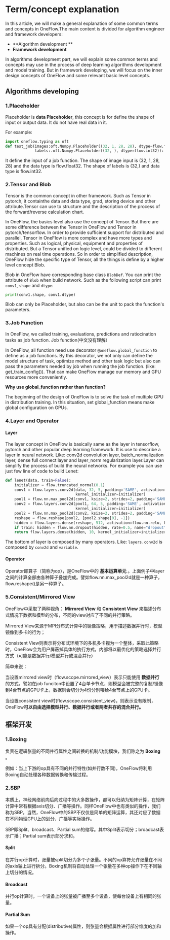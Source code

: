 # Term/concept explanation

In this article, we will make a general explanation of some common terms and concepts in OneFlow.The main content is divided for algorithm engineer and framework developers:

-  **Algorithm development **
-  **Framework development**

In algorithms development part, we will explain some common terms and concepts may use in the process of deep learning algorithms development and model training. But in framework developing, we will focus on the inner design concepts of OneFlow and some relevant basic level concepts.



## Algorithms developing

### 1.Placeholder

Placeholder is **data Placeholder**, this concept is for define the shape of input or output data. It do not have real data in it.

For example:

```python
import oneflow.typing as oft
def test_job(images:oft.Numpy.Placeholder((32, 1, 28, 28), dtype=flow.float32),
             labels:.oft.Numpy.Placeholder((32, ), dtype=flow.int32)):
```

It define the input of a job function. The shape of image input is (32, 1, 28, 28) and the data type is flow.float32. The shape of labels is (32,) and data type is flow.int32.



### 2.Tensor and Blob

Tensor is the common concept in other framework. Such as Tensor in pytorch, it containthe data and data type, grad, storing device and other attribute.Tensor can use to structure and the description of the process of the forward/reverse calculation chart.

In OneFlow, the basics level also use the concept of Tensor. But there are some difference between the Tensor in OneFlow and Tensor in pytorch/tensorflow. In order to provide sufficient support for distributed and parallel, Tensor in OneFlow is more complex and have more types and properties. Such as logical, physical, equipment and properties of distributed. But a Tensor unified on logic level, could be divided to different machines on real time operations. So in order to simplified description, OneFlow hide the specific type of Tensor, all the things is define by a higher level concept Blob.



Blob in OneFlow have corresponding base class  `BlobDef`. You can print the attribute of  `Blob` when build network. Such as the following script can print  `conv1`, `shape` and `dtype`:

```python
print(conv1.shape, conv1.dtype)
```

Blob can only be Placeholder, but also can be the unit to pack the function's parameters.



### 3.Job Function

In OneFlow, we called training, evaluations, predictions and ratiocination tasks as job function. Job function(中文没有理解）

In OneFlow, all function need use decorator `@oneflow.global_function` to define as a job functions. By this decorator, we not only can define the model structure of task, optimize method and other task logic but also can pass the parameters needed by job when running the job function. (like: get_train_config()). That can make OneFlow manage our memory and GPU resources more conveniently.



 **Why use global_function rather than function?**

The beginning of the design of OneFlow is to solve the task of multiple GPU in distribution training. In this situation, set global_function means make global configuration on GPUs.



### 4.Layer and Operator

#### Layer

The layer concept in OneFlow is basically same as the layer in tensorflow, pytorch and other popular deep learning framework. It is use to describe a layer in neural network. Like: conv2d convolution layer, batch_normalization layer, dense full connect layer and layer_norm regularization layer.Layer can simplify the process of build the neural networks. For example you can use just few line of code to build Lenet:

```python
def lenet(data, train=False):
    initializer = flow.truncated_normal(0.1)
    conv1 = flow.layers.conv2d(data, 32, 5, padding='SAME', activation=flow.nn.relu, name='conv1',
                               kernel_initializer=initializer)
    pool1 = flow.nn.max_pool2d(conv1, ksize=2, strides=2, padding='SAME', name='pool1', data_format='NCHW')
    conv2 = flow.layers.conv2d(pool1, 64, 5, padding='SAME', activation=flow.nn.relu, name='conv2',
                               kernel_initializer=initializer)
    pool2 = flow.nn.max_pool2d(conv2, ksize=2, strides=2, padding='SAME', name='pool2', data_format='NCHW')
    reshape = flow.reshape(pool2, [pool2.shape[0], -1])
    hidden = flow.layers.dense(reshape, 512, activation=flow.nn.relu, kernel_initializer=initializer, name='dense1')
    if train: hidden = flow.nn.dropout(hidden, rate=0.5, name="dropout")
    return flow.layers.dense(hidden, 10, kernel_initializer=initializer, name='dense2')
```

The bottom of layer is composed by many operators. Like: `layers.conv2d` is composed by  `conv2d` and `variable`.

#### Operator

Operator即算子（简称为op），是OneFlow中的 **基本运算单元** 。上面例子中layer之间的计算全部由各种算子叠加完成。譬如flow.nn.max_pool2d就是一种算子，flow.reshape()是另一种算子。



### 5.Consistent/Mirrored View

OneFlow中采取了两种视角： **Mirrored View** 和 **Consistent View** 来描述分布式情况下数据和模型的分布，不同的view对应了不同的并行策略。

Mirrored View来源于MPI分布式计算中的镜像策略，用于描述数据并行时，模型镜像到多卡的行为；

Consistent View则表示将分布式环境下的多机多卡视为一个整体，采取此策略时，OneFlow会为用户屏蔽掉具体的执行方式，内部将以最优化的策略选择并行方式（可能是数据并行/模型并行或混合并行）

简单来说：

当设置mirrored view时（flow.scope.mirrored_view）表示只能使用 **数据并行** 的方式。譬如在job funciton中设置了4台单卡节点，则模型会被完整的复制/镜像到4台节点的GPU卡上，数据则会切分为4份分别喂给4台节点上的GPU卡。

当设置consistent view时(flow.scope.consistent_view)，则表示没有限制，OneFlow**可以自由选择模型并行、数据并行或者两者共存的混合并行。**



## 框架开发

### 1.Boxing

负责在逻辑张量的不同并行属性之间转换的机制/功能模块，我们称之为 **Boxing** 。

例如：当上下游的op具有不同的并行特性(如并行数不同)，OneFlow将利用Boxing自动处理各种数据转换和传输过程。



### 2.SBP

本质上，神经网络前向后向过程中的大多数操作，都可以归纳为矩阵计算，在矩阵计算中常有根据axis切分、广播等操作。同样OneFlow中也有类似的操作，我们称为SBP，当然，OneFlow中的SBP不仅仅是简单的矩阵运算，其还对应了数据在不同物理GPU上的划分、广播等实际操作。

SBP即Split、broadcast、Partial sum的缩写。其中Split表示切分；broadcast表示广播；Partial sum表示部分求和。

#### Split

在并行op计算时，张量被split切分为多个子张量。不同的op算符允许张量在不同的axis轴上进行拆分。Boxing机制将自动处理一个张量在多种op操作下在不同轴上切分的情况。

#### Broadcast

并行op计算时，一个设备上的张量被广播至多个设备，使每台设备上有相同的张量。

#### Partial Sum

如果一个op具有分配(distributive)属性，则张量会根据属性进行部分维度的加和操作。

